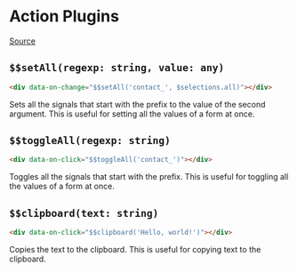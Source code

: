 # Action Plugins

[Source](https://github.com/delaneyj/datastar/blob/main/packages/library/src/lib/plugins/helpers.ts)

## `$$setAll(regexp: string, value: any)`

```html
<div data-on-change="$$setAll('contact_', $selections.all)"></div>
```

Sets all the signals that start with the prefix to the value of the second argument. This is useful for setting all the values of a form at once.

## `$$toggleAll(regexp: string)`

```html
<div data-on-click="$$toggleAll('contact_')"></div>
```

Toggles all the signals that start with the prefix. This is useful for toggling all the values of a form at once.

## `$$clipboard(text: string)`

```html
<div data-on-click="$$clipboard('Hello, world!')"></div>
```

Copies the text to the clipboard. This is useful for copying text to the clipboard.
